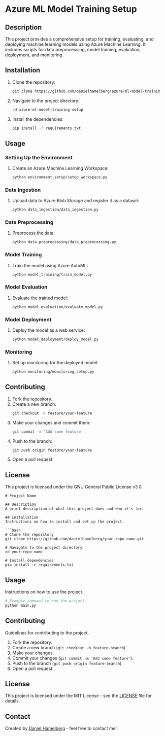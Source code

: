 # Azure ML Model Training Setup

## Description
This project provides a comprehensive setup for training, evaluating, and deploying machine learning models using Azure Machine Learning. It includes scripts for data preprocessing, model training, evaluation, deployment, and monitoring.

## Installation
1. Clone the repository:
    ```sh
    git clone https://github.com/danielhamelberg/azure-ml-model-training-setup.git
    ```
2. Navigate to the project directory:
    ```sh
    cd azure-ml-model-training-setup
    ```
3. Install the dependencies:
    ```sh
    pip install -r requirements.txt
    ```

## Usage

### Setting Up the Environment
1. Create an Azure Machine Learning Workspace:
    ```sh
    python environment_setup/setup_workspace.py
    ```

### Data Ingestion
1. Upload data to Azure Blob Storage and register it as a dataset:
    ```sh
    python data_ingestion/data_ingestion.py
    ```

### Data Preprocessing
1. Preprocess the data:
    ```sh
    python data_preprocessing/data_preprocessing.py
    ```

### Model Training
1. Train the model using Azure AutoML:
    ```sh
    python model_training/train_model.py
    ```

### Model Evaluation
1. Evaluate the trained model:
    ```sh
    python model_evaluation/evaluate_model.py
    ```

### Model Deployment
1. Deploy the model as a web service:
    ```sh
    python model_deployment/deploy_model.py
    ```

### Monitoring
1. Set up monitoring for the deployed model:
    ```sh
    python monitoring/monitoring_setup.py
    ```

## Contributing
1. Fork the repository.
2. Create a new branch:
    ```sh
    git checkout -b feature/your-feature
    ```
3. Make your changes and commit them:
    ```sh
    git commit -m 'Add some feature'
    ```
4. Push to the branch:
    ```sh
    git push origin feature/your-feature
    ```
5. Open a pull request.

## License
This project is licensed under the GNU General Public License v3.0.
```
# Project Name

## Description
A brief description of what this project does and who it's for.

## Installation
Instructions on how to install and set up the project.

```bash
# Clone the repository
git clone https://github.com/danielhamelberg/your-repo-name.git

# Navigate to the project directory
cd your-repo-name

# Install dependencies
pip install -r requirements.txt
```

## Usage
Instructions on how to use the project.

```bash
# Example command to run the project
python main.py
```

## Contributing
Guidelines for contributing to the project.

1. Fork the repository.
2. Create a new branch (`git checkout -b feature-branch`).
3. Make your changes.
4. Commit your changes (`git commit -m 'Add some feature'`).
5. Push to the branch (`git push origin feature-branch`).
6. Open a pull request.

## License
This project is licensed under the MIT License - see the [LICENSE](LICENSE) file for details.

## Contact
Created by [Daniel Hamelberg](https://github.com/danielhamelberg) - feel free to contact me!
